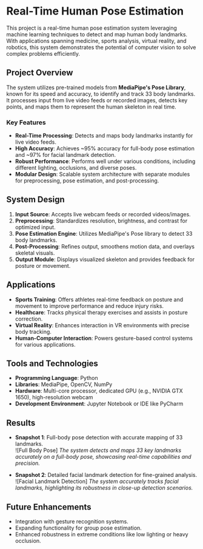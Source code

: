 # Real-Time Human Pose Estimation  

This project is a real-time human pose estimation system leveraging machine learning techniques to detect and map human body landmarks. With applications spanning medicine, sports analysis, virtual reality, and robotics, this system demonstrates the potential of computer vision to solve complex problems efficiently.  

## Project Overview  
The system utilizes pre-trained models from **MediaPipe's Pose Library**, known for its speed and accuracy, to identify and track 33 body landmarks. It processes input from live video feeds or recorded images, detects key points, and maps them to represent the human skeleton in real time.  

### Key Features  
- **Real-Time Processing**: Detects and maps body landmarks instantly for live video feeds.  
- **High Accuracy**: Achieves ~95% accuracy for full-body pose estimation and ~97% for facial landmark detection.  
- **Robust Performance**: Performs well under various conditions, including different lighting, occlusions, and diverse poses.  
- **Modular Design**: Scalable system architecture with separate modules for preprocessing, pose estimation, and post-processing.  

## System Design  
1. **Input Source**: Accepts live webcam feeds or recorded videos/images.  
2. **Preprocessing**: Standardizes resolution, brightness, and contrast for optimized input.  
3. **Pose Estimation Engine**: Utilizes MediaPipe's Pose library to detect 33 body landmarks.  
4. **Post-Processing**: Refines output, smoothens motion data, and overlays skeletal visuals.  
5. **Output Module**: Displays visualized skeleton and provides feedback for posture or movement.  

## Applications  
- **Sports Training**: Offers athletes real-time feedback on posture and movement to improve performance and reduce injury risks.  
- **Healthcare**: Tracks physical therapy exercises and assists in posture correction.  
- **Virtual Reality**: Enhances interaction in VR environments with precise body tracking.  
- **Human-Computer Interaction**: Powers gesture-based control systems for various applications.  

## Tools and Technologies  
- **Programming Language**: Python  
- **Libraries**: MediaPipe, OpenCV, NumPy  
- **Hardware**: Multi-core processor, dedicated GPU (e.g., NVIDIA GTX 1650), high-resolution webcam  
- **Development Environment**: Jupyter Notebook or IDE like PyCharm  

## Results  
- **Snapshot 1**: Full-body pose detection with accurate mapping of 33 landmarks.  
![Full Body Pose]
*The system detects and maps 33 key landmarks accurately on a full-body pose, showcasing real-time capabilities and precision.*  

- **Snapshot 2**: Detailed facial landmark detection for fine-grained analysis.  
![Facial Landmark Detection]
*The system accurately tracks facial landmarks, highlighting its robustness in close-up detection scenarios.*  

## Future Enhancements  
- Integration with gesture recognition systems.  
- Expanding functionality for group pose estimation.  
- Enhanced robustness in extreme conditions like low lighting or heavy occlusion.  

